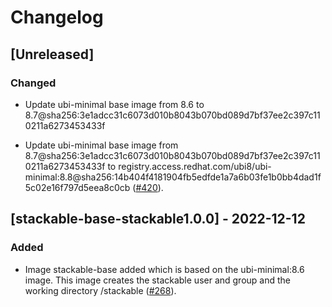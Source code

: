 # Changelog

## [Unreleased]

### Changed

- Update ubi-minimal base image from 8.6 to 8.7@sha256:3e1adcc31c6073d010b8043b070bd089d7bf37ee2c397c110211a6273453433f

- Update ubi-minimal base image from 8.7@sha256:3e1adcc31c6073d010b8043b070bd089d7bf37ee2c397c110211a6273453433f to registry.access.redhat.com/ubi8/ubi-minimal:8.8@sha256:14b404f4181904fb5edfde1a7a6b03fe1b0bb4dad1f5c02e16f797d5eea8c0cb ([#420]).

## [stackable-base-stackable1.0.0] - 2022-12-12

### Added

- Image stackable-base added which is based on the ubi-minimal:8.6 image. This
  image creates the stackable user and group and the working directory
  /stackable ([#268]).

[#268]: https://github.com/stackabletech/docker-images/pull/268
[#420]: https://github.com/stackabletech/docker-images/pull/420
